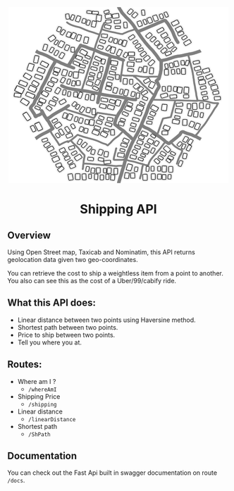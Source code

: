
<p align="center">
  <a href="https://github.com/Bocampagni/Shipping-api">
    <img height="400" width="500" src="cityMap.png">
  </a>

  <h1 align="center">Shipping API</h1>




## Overview
Using Open Street map, Taxicab and Nominatim, this API returns geolocation data given two geo-coordinates.

You can retrieve the cost to ship a weightless item from a point to another. You also can see this as the cost of a Uber/99/cabify ride.

## What this API does:
- Linear distance between two points using Haversine method.
- Shortest path between two points.
- Price to ship between two points.
- Tell you where you at.

## Routes:
- Where am I ?
  - ``/whereAmI``
- Shipping Price
  - ``/shipping``
- Linear distance
  - ``/linearDistance``
- Shortest path
  - ``/ShPath``

## Documentation

You can check out the Fast Api built in swagger documentation on route ``/docs``.
